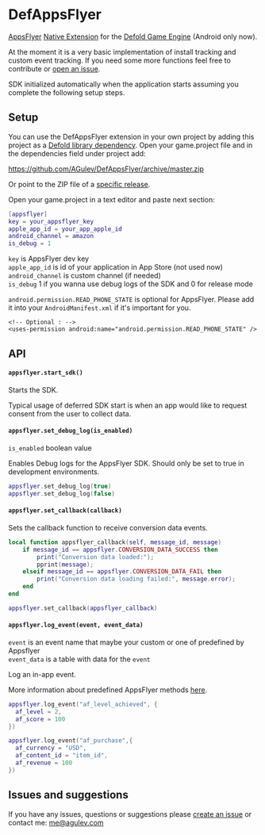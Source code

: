 # DefAppsFlyer

[AppsFlyer](https://appsflyer.com) [Native Extension](https://www.defold.com/manuals/extensions/) for the [Defold Game Engine](https://www.defold.com) (Android only now).

At the moment it is a very basic implementation of install tracking and custom event tracking. If you need some more functions feel free to contribute or [open an issue](https://github.com/AGulev/DefAppsFlyer/issues).

SDK initialized automatically when the application starts assuming you complete the following setup steps.

## Setup

You can use the DefAppsFlyer extension in your own project by adding this project as a [Defold library dependency](https://www.defold.com/manuals/libraries/). Open your game.project file and in the dependencies field under project add:

https://github.com/AGulev/DefAppsFlyer/archive/master.zip

Or point to the ZIP file of a [specific release](https://github.com/AGulev/DefAppsFlyer/releases).

Open your game.project in a text editor and paste next section:

```lua
[appsflyer]
key = your_appsflyer_key
apple_app_id = your_app_apple_id
android_channel = amazon
is_debug = 1
```

`key` is AppsFlyer dev key  
`apple_app_id` is id of your application in App Store (not used now)  
`android_channel` is custom channel (if needed)  
`is_debug` 1 if you wanna use debug logs of the SDK and 0 for release mode  

`android.permission.READ_PHONE_STATE` is optional for AppsFlyer. Please add it into your `AndroidManifest.xml` if it's important for you.
 ```
 <!-- Optional : -->
 <uses-permission android:name="android.permission.READ_PHONE_STATE" />
 ```

## API

#### `appsflyer.start_sdk()`

Starts the SDK.

Typical usage of deferred SDK start is when an app would like to request consent from the user to collect data.

#### `appsflyer.set_debug_log(is_enabled)`

`is_enabled` boolean value

Enables Debug logs for the AppsFlyer SDK. Should only be set to true in development environments.

```lua
appsflyer.set_debug_log(true)
appsflyer.set_debug_log(false)
```

#### `appsflyer.set_callback(callback)`

Sets the callback function to receive conversion data events.

```lua
local function appsflyer_callback(self, message_id, message)
    if message_id == appsflyer.CONVERSION_DATA_SUCCESS then
        print("Conversion data loaded:");
        pprint(message);
    elseif message_id == appsflyer.CONVERSION_DATA_FAIL then
        print("Conversion data loading failed:", message.error);
    end
end

appsflyer.set_callback(appsflyer_callback)
```

#### `appsflyer.log_event(event, event_data)`

`event` is an event name that maybe your custom or one of predefined by Appsflyer  
`event_data` is a table with data for the `event`  

Log an in-app event.

More information about predefined AppsFlyer methods [here](https://support.appsflyer.com/hc/en-us/articles/115005544169-Rich-In-App-Events-Android-and-iOS#Event-Types).

```lua
appsflyer.log_event("af_level_achieved", {
  af_level = 2,
  af_score = 100
})

appsflyer.log_event("af_purchase",{
  af_currency = "USD",
  af_content_id = "item_id",
  af_revenue = 100
})
```

## Issues and suggestions

If you have any issues, questions or suggestions please [create an issue](https://github.com/AGulev/DefAppsFlyer/issues) or contact me: me@agulev.com
